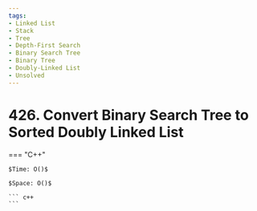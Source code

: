 ```yaml
---
tags:
- Linked List
- Stack
- Tree
- Depth-First Search
- Binary Search Tree
- Binary Tree
- Doubly-Linked List
- Unsolved
---
```



# 426. Convert Binary Search Tree to Sorted Doubly Linked List

=== "C++"

    $Time: O()$

    $Space: O()$

    ``` c++
    ```